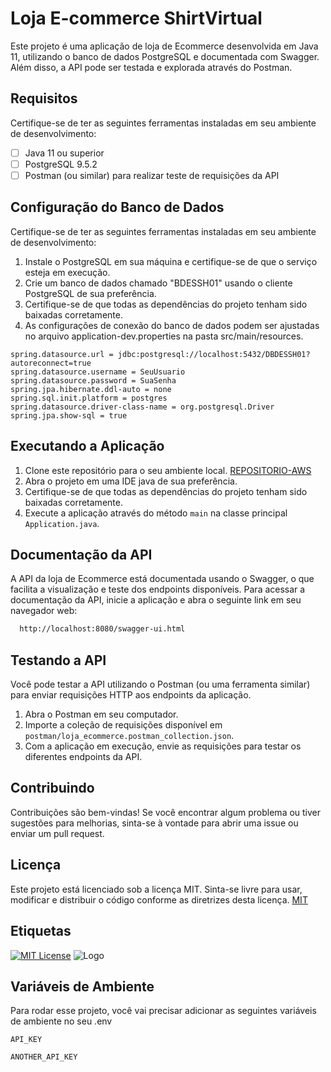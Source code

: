# Loja E-commerce ShirtVirtual

Este projeto é uma aplicação de loja de Ecommerce desenvolvida em Java 11, utilizando o banco de dados PostgreSQL e documentada com Swagger. Além disso, a API pode ser testada e explorada através do Postman.

## Requisitos

Certifique-se de ter as seguintes ferramentas instaladas em seu ambiente de desenvolvimento:
 - [ ] Java 11 ou superior
 - [ ]  PostgreSQL 9.5.2
 - [ ] Postman (ou similar) para realizar teste de requisições da API

## Configuração do Banco de Dados

Certifique-se de ter as seguintes ferramentas instaladas em seu ambiente de desenvolvimento:
 1. Instale o PostgreSQL em sua máquina e certifique-se de que o serviço esteja em execução. 
 2. Crie um banco de dados chamado "BDESSH01" usando o cliente PostgreSQL de sua preferência.
 3. Certifique-se de que todas as dependências do projeto tenham sido baixadas corretamente.
 4. As configurações de conexão do banco de dados podem ser ajustadas no arquivo application-dev.properties na pasta src/main/resources.

```springboot
spring.datasource.url = jdbc:postgresql://localhost:5432/DBDESSH01?autoreconnect=true
spring.datasource.username = SeuUsuario
spring.datasource.password = SuaSenha
spring.jpa.hibernate.ddl-auto = none
spring.sql.init.platform = postgres
spring.datasource.driver-class-name = org.postgresql.Driver
spring.jpa.show-sql = true
```

## Executando a Aplicação
 1. Clone este repositório para o seu ambiente local. [REPOSITORIO-AWS](//git-codecommit.us-east-1.amazonaws.com/v1/repos/LojaVirtual) 
 2. Abra o projeto em uma IDE java de sua preferência.
 3. Certifique-se de que todas as dependências do projeto tenham sido baixadas corretamente.
 4. Execute a aplicação através do método `main` na classe principal `Application.java`.




## Documentação da API
A API da loja de Ecommerce está documentada usando o Swagger, o que facilita a visualização e teste dos endpoints disponíveis. 
Para acessar a documentação da API, inicie a aplicação e abra o seguinte link em seu navegador web:

```bash
  http://localhost:8080/swagger-ui.html
```


## Testando a API
Você pode testar a API utilizando o Postman (ou uma ferramenta similar) para enviar requisições HTTP aos endpoints da aplicação.
 1. Abra o Postman em seu computador.
 2. Importe a coleção de requisições disponível em `postman/loja_ecommerce.postman_collection.json`.
 3. Com a aplicação em execução, envie as requisições para testar os diferentes endpoints da API.


## Contribuindo

Contribuições são bem-vindas! Se você encontrar algum problema ou tiver sugestões para melhorias, sinta-se à vontade para abrir uma issue ou enviar um pull request.


## Licença
Este projeto está licenciado sob a licença MIT. Sinta-se livre para usar, modificar e distribuir o código conforme as diretrizes desta licença. [MIT](https://choosealicense.com/licenses/mit/)


## Etiquetas

[![MIT License](https://img.shields.io/badge/License-MIT-green.svg)](https://choosealicense.com/licenses/mit/)
![Logo](https://dev-to-uploads.s3.amazonaws.com/uploads/articles/th5xamgrr6se0x5ro4g6.png)


## Variáveis de Ambiente

Para rodar esse projeto, você vai precisar adicionar as seguintes variáveis de ambiente no seu .env

`API_KEY`

`ANOTHER_API_KEY`
